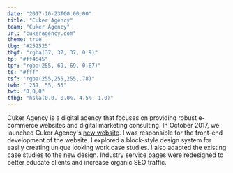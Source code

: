 ```yaml
---
date: "2017-10-23T00:00:00"
title: "Cuker Agency"
team: "Cuker Agency"
url: "cukeragency.com"
theme: true
tbg: "#252525"
tbgf: "rgba(37, 37, 37, 0.9)"
tp: "#ff4545"
tpf: "rgba(255, 69, 69, 0.87)"
ts: "#fff"
tsf: "rgba(255,255,255,.78)"
twb: " 251, 55, 55"
twt: "0,0,0"
tfbg: "hsla(0.0, 0.0%, 4.5%, 1.0)"
---
```

Cuker Agency is a digital agency that focuses on providing robust e-commerce websites and digital marketing consulting. In October 2017, we launched Cuker Agency's <a href="https://www.cukeragency.com/" target="_blank">new website</a>. I was responsible for the front-end development of the website. I explored a block-style design system for easily creating unique looking work case studies. I also adapted the existing case studies to the new design. Industry service pages were redesigned to better educate clients and increase organic SEO traffic.


